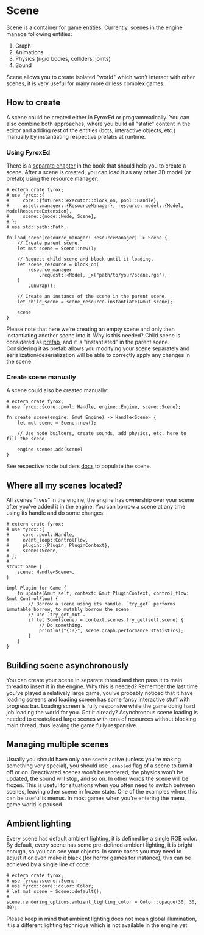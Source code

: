 # Scene

Scene is a container for game entities. Currently, scenes in the engine manage following entities:

1) Graph
2) Animations
3) Physics (rigid bodies, colliders, joints)
4) Sound

Scene allows you to create isolated "world" which won't interact with other scenes, it is very useful for many
more or less complex games.

## How to create

A scene could be created either in FyroxEd or programmatically. You can also combine both approaches, where
you build all "static" content in the editor and adding rest of the entities (bots, interactive objects, etc.)
manually by instantiating respective prefabs at runtime.

### Using FyroxEd

There is a [separate chapter](../beginning/editor_overview.md) in the book that should help you to create a
scene. After a scene is created, you can load it as any other 3D model (or prefab) using the resource manager:

```rust,no_run
# extern crate fyrox;
# use fyrox::{
#     core::{futures::executor::block_on, pool::Handle},
#     asset::manager::{ResourceManager}, resource::model::{Model, ModelResourceExtension},
#     scene::{node::Node, Scene},
# };
# use std::path::Path;

fn load_scene(resource_manager: ResourceManager) -> Scene {
    // Create parent scene.
    let mut scene = Scene::new();

    // Request child scene and block until it loading.
    let scene_resource = block_on(
        resource_manager
            .request::<Model, _>("path/to/your/scene.rgs"),
    )
        .unwrap();

    // Create an instance of the scene in the parent scene.
    let child_scene = scene_resource.instantiate(&mut scene);

    scene
}
```

Please note that here we're creating an empty scene and only then instantiating another scene into it. Why is this
needed? Child scene is considered as [prefab](./prefab.md), and it is "instantiated" in the parent scene. Considering
it as prefab allows you modifying your scene separately and serialization/deserialization will be able to correctly
apply any changes in the scene.

### Create scene manually

A scene could also be created manually:

```rust,no_run
# extern crate fyrox;
# use fyrox::{core::pool::Handle, engine::Engine, scene::Scene};

fn create_scene(engine: &mut Engine) -> Handle<Scene> {
    let mut scene = Scene::new();

    // Use node builders, create sounds, add physics, etc. here to fill the scene.

    engine.scenes.add(scene)
}
```

See respective node builders [docs](../scene/graph.md#using-node-builders) to populate the scene.

## Where all my scenes located?

All scenes "lives" in the engine, the engine has ownership over your scene after you've added it in the engine.
You can borrow a scene at any time using its handle and do some changes:

```rust,no_run
# extern crate fyrox;
# use fyrox::{
#     core::pool::Handle,
#     event_loop::ControlFlow,
#     plugin::{Plugin, PluginContext},
#     scene::Scene,
# };
#
struct Game {
    scene: Handle<Scene>,
}

impl Plugin for Game {
    fn update(&mut self, context: &mut PluginContext, control_flow: &mut ControlFlow) {
        // Borrow a scene using its handle. `try_get` performs immutable borrow, to mutably borrow the scene
        // use `try_get_mut`.
        if let Some(scene) = context.scenes.try_get(self.scene) {
            // Do something.
            println!("{:?}", scene.graph.performance_statistics);
        }
    }
}
```

## Building scene asynchronously

You can create your scene in separate thread and then pass it to main thread to insert it in the engine. Why this
is needed? Remember the last time you've played a relatively large game, you've probably noticed that it have
loading screens and loading screen has some fancy interactive stuff with progress bar. Loading screen is fully
responsive while the game doing hard job loading the world for you. Got it already? Asynchronous scene loading is
needed to create/load large scenes with tons of resources without blocking main thread, thus leaving the game
fully responsive.

## Managing multiple scenes

Usually you should have only one scene active (unless you're making something very special), you should use
`.enabled` flag of a scene to turn it off or on. Deactivated scenes won't be rendered, the physics won't be
updated, the sound will stop, and so on. In other words the scene will be frozen. This is useful for situations
when you often need to switch between scenes, leaving other scene in frozen state. One of the examples where this
can be useful is menus. In most games when you're entering the menu, game world is paused.

## Ambient lighting

Every scene has default ambient lighting, it is defined by a single RGB color. By default, every scene has
some pre-defined ambient lighting, it is bright enough, so you can see your objects. In some cases you may
need to adjust it or even make it black (for horror games for instance), this can be achieved by a single
line of code:

```rust,no_run
# extern crate fyrox;
# use fyrox::scene::Scene;
# use fyrox::core::color::Color;
# let mut scene = Scene::default();
#
scene.rendering_options.ambient_lighting_color = Color::opaque(30, 30, 30);
```

Please keep in mind that ambient lighting does not mean global illumination, it is a different lighting technique
which is not available in the engine yet.

